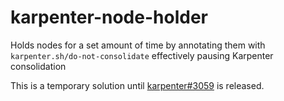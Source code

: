 # karpenter-node-holder
Holds nodes for a set amount of time by annotating them with `karpenter.sh/do-not-consolidate` effectively pausing Karpenter consolidation

This is a temporary solution until [karpenter#3059](https://github.com/aws/karpenter/issues/3059) is released.
